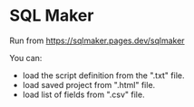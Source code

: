 # SQL Maker

Run from https://sqlmaker.pages.dev/sqlmaker

You can:
- load the script definition from the ".txt" file.
- load saved project from ".html" file.
- load list of fields from ".csv" file.

